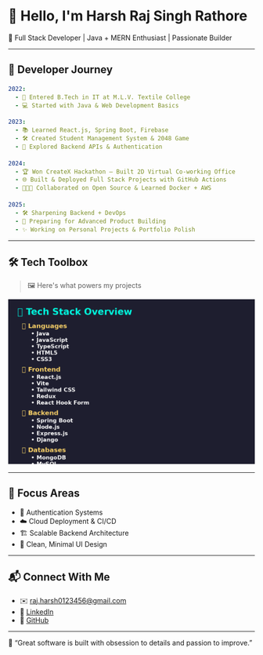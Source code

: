 
# 👋 Hello, I'm Harsh Raj Singh Rathore

🚀 Full Stack Developer | Java + MERN Enthusiast | Passionate Builder

---

## 🧭 Developer Journey

```yaml
2022:
  - 🚪 Entered B.Tech in IT at M.L.V. Textile College
  - 💻 Started with Java & Web Development Basics

2023:
  - 📚 Learned React.js, Spring Boot, Firebase
  - 🛠️ Created Student Management System & 2048 Game
  - 🧠 Explored Backend APIs & Authentication

2024:
  - 🏆 Won CreateX Hackathon – Built 2D Virtual Co-working Office
  - 🌐 Built & Deployed Full Stack Projects with GitHub Actions
  - 🧑‍🤝‍🧑 Collaborated on Open Source & Learned Docker + AWS

2025:
  - 🛠️ Sharpening Backend + DevOps
  - 🌟 Preparing for Advanced Product Building
  - ✨ Working on Personal Projects & Portfolio Polish
```

---

## 🛠️ Tech Toolbox

> 🖼️ Here's what powers my projects

![Tech Skills](Harsh_Tech_Skills.png)

---

## 🎯 Focus Areas
- 🔐 Authentication Systems
- ☁️ Cloud Deployment & CI/CD
- 🏗️ Scalable Backend Architecture
- 🎨 Clean, Minimal UI Design

---

## 📬 Connect With Me
- ✉️ [raj.harsh0123456@gmail.com](mailto:raj.harsh0123456@gmail.com)
- 🔗 [LinkedIn](https://www.linkedin.com/in/harshraj09)
- 🐙 [GitHub](https://github.com/harshraj09)

---

🧠 “Great software is built with obsession to details and passion to improve.”
